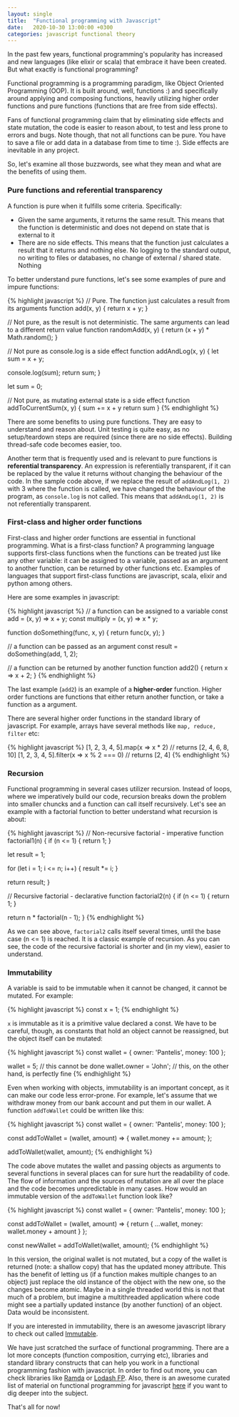 ```yaml
---
layout: single
title:  "Functional programming with Javascript"
date:   2020-10-30 13:00:00 +0300
categories: javascript functional theory
---
```

In the past few years, functional programming's popularity has increased and new languages (like elixir or scala) that embrace it have been created. But what exactly is functional programming?

Functional programming is a programming paradigm, like Object Oriented Programming (OOP). It is built around, well, functions :) and specifically around applying and composing functions, heavily utilizing higher order functions and pure functions (functions that are free from side effects).

Fans of functional programming claim that by eliminating side effects and state mutation, the code is easier to reason about, to test and less prone to errors and bugs. Note though, that not all functions can be pure. You have to save a file or add data in a database from time to time :). Side effects are inevitable in any project.

So, let's examine all those buzzwords, see what they mean and what are the benefits of using them.

### Pure functions and referential transparency

A function is pure when it fulfills some criteria. Specifically:

* Given the same arguments, it returns the same result. This means that the function is deterministic and does not depend on state that is external to it
* There are no side effects. This means that the function just calculates a result that it returns and nothing else. No logging to the standard output, no writing to files or databases, no change of external / shared state. Nothing

To better understand pure functions, let's see some examples of pure and impure functions:

{% highlight javascript %}
// Pure. The function just calculates a result from its arguments
function add(x, y) {
  return x + y;
}

// Not pure, as the result is not deterministic. The same arguments can lead to a different return value
function randomAdd(x, y) {
  return (x + y) * Math.random();
}

// Not pure as console.log is a side effect
function addAndLog(x, y) {
  let sum = x + y;

  console.log(sum);
  return sum;
}

let sum = 0;

// Not pure, as mutating external state is a side effect
function addToCurrentSum(x, y) {
  sum += x + y
  return sum
}
{% endhighlight %}

There are some benefits to using pure functions. They are easy to understand and reason about. Unit testing is quite easy, as no setup/teardown steps are required (since there are no side effects). Building thread-safe code becomes easier, too.

Another term that is frequently used and is relevant to pure functions is **referential transparency**. An expression is referentially transparent, if it can be replaced by the value it returns without changing the behaviour of the code. In the sample code above, if we replace the result of ```addAndLog(1, 2)``` with 3 where the function is called, we have changed the behaviour of the program, as ```console.log``` is not called. This means that ```addAndLog(1, 2)``` is not referentially transparent.

### First-class and higher order functions

First-class and higher order functions are essential in functional programming. What is a first-class function? A programming language supports first-class functions when the functions can be treated just like any other variable: it can be assigned to a variable, passed as an argument to another function, can be returned by other functions etc. Examples of languages that support first-class functions are javascript, scala, elixir and python among others.

Here are some examples in javascript:

{% highlight javascript %}
// a function can be assigned to a variable
const add = (x, y) => x + y;
const multiply = (x, y) => x * y;

function doSomething(func, x, y) {
  return func(x, y);
}

// a function can be passed as an argument
const result = doSomething(add, 1, 2);

// a function can be returned by another function
function add2() {
  return x => x + 2;
}
{% endhighlight %}

The last example (```add2```) is an example of a **higher-order** function. Higher order functions are functions that either return another function, or take a function as a argument.

There are several higher order functions in the standard library of javascript. For example, arrays have several methods like ```map, reduce, filter``` etc:

{% highlight javascript %}
[1, 2, 3, 4, 5].map(x => x * 2) // returns [2, 4, 6, 8, 10]
[1, 2, 3, 4, 5].filter(x => x % 2 === 0) // returns [2, 4]
{% endhighlight %}

### Recursion

Functional programming in several cases utilizer recursion. Instead of loops, where we imperatively build our code, recursion breaks down the problem into smaller chuncks and a function can call itself recursively. Let's see an example with a factorial function to better understand what recursion is about:

{% highlight javascript %}
// Non-recursive factorial - imperative
function factorial1(n) {
  if (n <= 1) {
    return 1;
  }

  let result = 1;

  for (let i = 1; i <= n; i++) {
    result *= i;
  }

  return result;
}

// Recursive factorial - declarative
function factorial2(n) {
  if (n <= 1) {
    return 1;
  }

  return n * factorial(n - 1);
}
{% endhighlight %}

As we can see above, ```factorial2``` calls itself several times, until the base case (n <= 1) is reached. It is a classic example of recursion. As you can see, the code of the recursive factorial is shorter and (in my view), easier to understand.

### Immutability

A variable is said to be immutable when it cannot be changed, it cannot be mutated. For example:

{% highlight javascript %}
const x = 1;
{% endhighlight %}

```x``` is immutable as it is a primitive value declared a const. We have to be careful, though, as constants that hold an object cannot be reassigned, but the object itself can be mutated:

{% highlight javascript %}
const wallet = { owner: 'Pantelis', money: 100 };

wallet = 5; // this cannot be done
wallet.owner = 'John'; // this, on the other hand, is perfectly fine
{% endhighlight %}

Even when working with objects, immutability is an important concept, as it can make our code less error-prone. For example, let's assume that we withdraw money from our bank account and put them in our wallet. A function ```addToWallet``` could be written like this:

{% highlight javascript %}
const wallet = { owner: 'Pantelis', money: 100 };

const addToWallet = (wallet, amount) => {
  wallet.money += amount;
};

addToWallet(wallet, amount);
{% endhighlight %}

The code above mutates the wallet and passing objects as arguments to several functions in several places can for sure hurt the readability of code. The flow of information and the sources of mutation are all over the place and the code becomes unpredictable in many cases. How would an immutable version of the ```addToWallet``` function look like?

{% highlight javascript %}
const wallet = { owner: 'Pantelis', money: 100 };

const addToWallet = (wallet, amount) => {
  return {
    ...wallet,
    money: wallet.money + amount
  }
};

const newWallet = addToWallet(wallet, amount);
{% endhighlight %}

In this version, the original wallet is not mutated, but a copy of the wallet is returned (note: a shallow copy) that has the updated money attribute. This has the benefit of letting us (if a function makes multiple changes to an object) just replace the old instance of the object with the new one, so the changes become atomic. Maybe in a single threaded world this is not that much of a problem, but imagine a multithreaded application where code might see a partially updated instance (by another function) of an object. Data would be inconsistent.

If you are interested in immutability, there is an awesome javascript library to check out called <a href="https://immutable-js.github.io/immutable-js/" target="_blank" rel="noopener nofollow">Immutable</a>.

We have just scratched the surface of functional programming. There are a lot more concepts (function composition, currying etc), libraries and standard library constructs that can help you work in a functional programming fashion with javascript. In order to find out more, you can check libraries like <a href="https://ramdajs.com/" target="_blank" rel="nofollow noopener">Ramda</a> or <a href="https://github.com/lodash/lodash/wiki/FP-Guide" target="_blank" rel="noopener nofollow">Lodash FP</a>. Also, there is an awesome curated list of material on functional programming for javascript <a href="https://github.com/stoeffel/awesome-fp-js" target="_blank" rel="noopener nofollow">here</a> if you want to dig deeper into the subject.

That's all for now!

